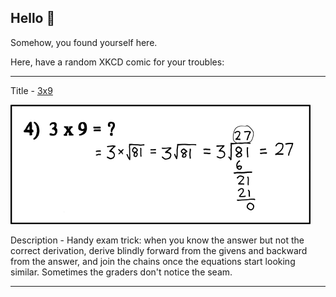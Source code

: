 ## Hello 👀

Somehow, you found yourself here.

Here, have a random XKCD comic for your troubles:

-----------------------------------

Title - [3x9](https://xkcd.com/759)

![3x9](./random_comic.png)

Description - Handy exam trick: when you know the answer but not the correct derivation, derive blindly forward from the givens and backward from the answer, and join the chains once the equations start looking similar. Sometimes the graders don't notice the seam.

-----------------------------------